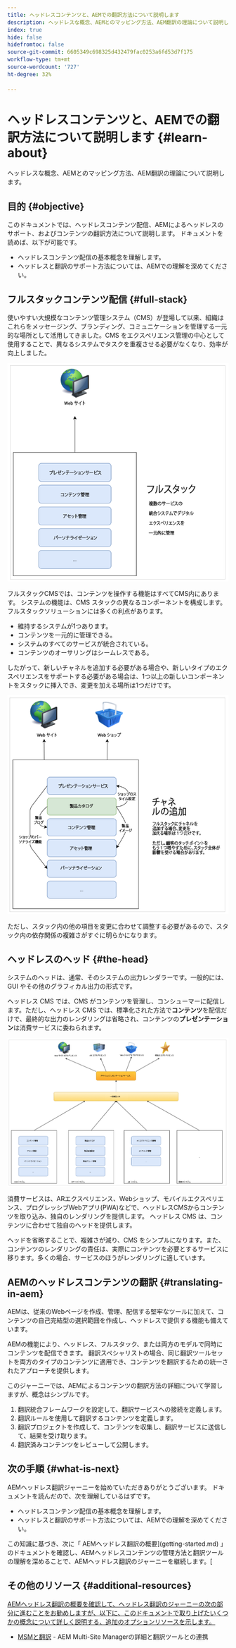 ```yaml
---
title: ヘッドレスコンテンツと、AEMでの翻訳方法について説明します
description: ヘッドレスな概念、AEMとのマッピング方法、AEM翻訳の理論について説明します。
index: true
hide: false
hidefromtoc: false
source-git-commit: 6605349c698325d432479fac0253a6fd53d7f175
workflow-type: tm+mt
source-wordcount: '727'
ht-degree: 32%

---
```


# ヘッドレスコンテンツと、AEMでの翻訳方法について説明します {#learn-about}

ヘッドレスな概念、AEMとのマッピング方法、AEM翻訳の理論について説明します。

## 目的 {#objective}

このドキュメントでは、ヘッドレスコンテンツ配信、AEMによるヘッドレスのサポート、およびコンテンツの翻訳方法について説明します。 ドキュメントを読めば、以下が可能です。

* ヘッドレスコンテンツ配信の基本概念を理解します。
* ヘッドレスと翻訳のサポート方法については、AEMでの理解を深めてください。

## フルスタックコンテンツ配信 {#full-stack}

使いやすい大規模なコンテンツ管理システム（CMS）が登場して以来、組織はこれらをメッセージング、ブランディング、コミュニケーションを管理する一元的な場所として活用してきました。CMS をエクスペリエンス管理の中心として使用することで、異なるシステムでタスクを重複させる必要がなくなり、効率が向上しました。

![従来のフルスタック CMS](/help/journey-headless/developer/assets/full-stack.png)

フルスタックCMSでは、コンテンツを操作する機能はすべてCMS内にあります。 システムの機能は、CMS スタックの異なるコンポーネントを構成します。フルスタックソリューションには多くの利点があります。

* 維持するシステムが1つあります。
* コンテンツを一元的に管理できる。
* システムのすべてのサービスが統合されている。
* コンテンツのオーサリングはシームレスである。

したがって、新しいチャネルを追加する必要がある場合や、新しいタイプのエクスペリエンスをサポートする必要がある場合は、1つ以上の新しいコンポーネントをスタックに挿入でき、変更を加える場所は1つだけです。

![スタックへの新しいチャネルの追加](/help/journey-headless/developer/assets/adding-channel.png)

ただし、スタック内の他の項目を変更に合わせて調整する必要があるので、スタック内の依存関係の複雑さがすぐに明らかになります。

## ヘッドレスのヘッド {#the-head}

システムのヘッドは、通常、そのシステムの出力レンダラーです。一般的には、GUI やその他のグラフィカル出力の形式です。

ヘッドレス CMS では、CMS がコンテンツを管理し、コンシューマーに配信します。ただし、ヘッドレス CMS では、標準化された方法で&#x200B;**コンテンツ**&#x200B;を配信だけで、最終的な出力のレンダリングは省略され、コンテンツの&#x200B;**プレゼンテーション**&#x200B;は消費サービスに委ねられます。

![ヘッドレス CMS](/help/journey-headless/developer/assets/headless-cms.png)

消費サービスは、ARエクスペリエンス、Webショップ、モバイルエクスペリエンス、プログレッシブWebアプリ(PWA)などで、ヘッドレスCMSからコンテンツを取り込み、独自のレンダリングを提供します。 ヘッドレス CMS は、コンテンツに合わせて独自のヘッドを提供します。

ヘッドを省略することで、複雑さが減り、CMS をシンプルになります。また、コンテンツのレンダリングの責任は、実際にコンテンツを必要とするサービスに移ります。多くの場合、サービスのほうがレンダリングに適しています。

## AEMのヘッドレスコンテンツの翻訳 {#translating-in-aem}

AEMは、従来のWebページを作成、管理、配信する堅牢なツールに加えて、コンテンツの自己完結型の選択範囲を作成し、ヘッドレスで提供する機能も備えています。

AEMの機能により、ヘッドレス、フルスタック、または両方のモデルで同時にコンテンツを配信できます。 翻訳スペシャリストの場合、同じ翻訳ツールセットを両方のタイプのコンテンツに適用でき、コンテンツを翻訳するための統一されたアプローチを提供します。

このジャーニーでは、AEMによるコンテンツの翻訳方法の詳細について学習しますが、概念はシンプルです。

1. 翻訳統合フレームワークを設定して、翻訳サービスへの接続を定義します。
1. 翻訳ルールを使用して翻訳するコンテンツを定義します。
1. 翻訳プロジェクトを作成して、コンテンツを収集し、翻訳サービスに送信して、結果を受け取ります。
1. 翻訳済みコンテンツをレビューして公開します。

## 次の手順 {#what-is-next}

AEMヘッドレス翻訳ジャーニーを始めていただきありがとうございます。 ドキュメントを読んだので、次を理解しているはずです。

* ヘッドレスコンテンツ配信の基本概念を理解します。
* ヘッドレスと翻訳のサポート方法については、AEMでの理解を深めてください。

この知識に基づき、次に「 AEMヘッドレス翻訳の概要](getting-started.md) 」のドキュメントを確認し、AEMヘッドレスコンテンツの管理方法と翻訳ツールの理解を深めることで、AEMヘッドレス翻訳のジャーニーを継続します。[

## その他のリソース {#additional-resources}

[AEMヘッドレス翻訳の概要を確認して、ヘッドレス翻訳のジャーニーの次の部分に進むことをお勧めしますが、以下に、このドキュメントで取り上げたいくつかの概念について詳しく説明する、追加のオプションリソースを示します。](getting-started.md)

* [MSMと翻訳](/help/sites-cloud/administering/msm-and-translation.md)  - AEM Multi-Site Managerの詳細と翻訳ツールとの連携
